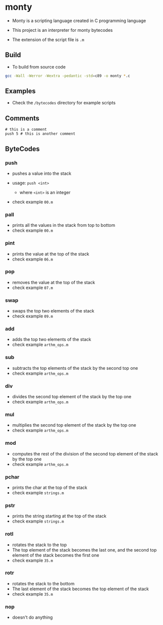 # monty

- Monty is a scripting language created in C programming language

- This project is an interpreter for monty bytecodes

- The extension of the script file is `.m`

## Build

- To build from source code

```sh
gcc -Wall -Werror -Wextra -pedantic -std=c89 -o monty *.c
```

## Examples

- Check the `/bytecodes` directory for example scripts

## Comments

```
# this is a comment
push 5 # this is another comment
```

## ByteCodes

### push

- pushes a value into the stack

- usage: `push <int>`
    - where `<int>` is an integer
- check example `00.m`

### pall

- prints all the values in the stack from top to bottom
- check example `00.m`

### pint

- prints the value at the top of the stack
- check example `06.m`

### pop

- removes the value at the top of the stack
- check example `07.m`

### swap

- swaps the top two elements of the stack
- check example `09.m`

### add

- adds the top two elements of the stack
- check example `arthm_ops.m`

### sub

- subtracts the top elements of the stack by the second top one
- check example `arthm_ops.m`

### div

- divides the second top element of the stack by the top one
- check example `arthm_ops.m`

### mul

- multiplies the second top element of the stack by the top one
- check example `arthm_ops.m`

### mod

- computes the rest of the division of the second top element of the stack by
the top one
- check example `arthm_ops.m`

### pchar

- prints the char at the top of the stack
- check example `strings.m`

### pstr

- prints the string starting at the top of the stack
- check example `strings.m`

### rotl

- rotates the stack to the top
- The top element of the stack becomes the last one,
and the second top element of the stack becomes the first one
- check example `35.m`

### rotr

- rotates the stack to the bottom
- The last element of the stack becomes the top element of the stack
- check example `35.m`

### nop

- doesn't do anything

